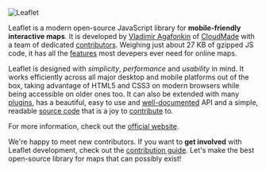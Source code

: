 <img src="http://leafletjs.com/docs/images/logo.png" alt="Leaflet" />

Leaflet is a modern open-source JavaScript library for **mobile-friendly interactive maps**. It is developed by [Vladimir Agafonkin][] of [CloudMade][] with a team of dedicated [contributors][]. Weighing just about 27 KB of gzipped JS code, it has all the [features][] most devepers ever need for online maps.

Leaflet is designed with *simplicity*, *performance* and *usability* in mind. It works efficiently across all major desktop and mobile platforms out of the box, taking advantage of HTML5 and CSS3 on modern browsers while being accessible on older ones too. It can also be extended with many [plugins][], has a beautiful, easy to use and [well-documented][] API and a simple, readable [source code][] that is a joy to [contribute][] to.

For more information, check out the [official website][].

We're happy to meet new contributors. If you want to **get involved** with Leaflet development, check out the [contribution guide][contribute]. Let's make the best open-source library for maps that can possibly exist!

 [Vladimir Agafonkin]: http://agafonkin.com/en
 [CloudMade]: http://cloudmade.com
 [contributors]: https://github.com/CloudMade/Leaflet/graphs/contributors
 [features]: http://leafletjs.com/features.html
 [plugins]: http://leafletjs.com/plugins.html
 [well-documented]: reference.html "Leaflet API reference"
 [source code]: https://github.com/CloudMade/Leaflet "Leaflet GitHub repository"
 [hosted on GitHub]: http://github.com/CloudMade/Leaflet
 [contribute]: https://github.com/CloudMade/Leaflet/blob/master/CONTRIBUTING.md "A guide to contributing to Leaflet"
 [official website]: http://leafletjs.com
